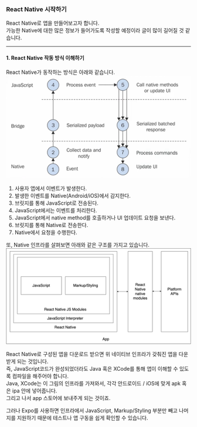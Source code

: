 ### React Native 시작하기

React Native로 앱을 만들어보고자 합니다.  
가능한 Native에 대한 많은 정보가 들어가도록 작성할 예정이라 글이 많이 길어질 것 같습니다.

---

#### 1. React Native 작동 방식 이해하기

React Native가 동작하는 방식은 아래와 같습니다.
![ReactNativeWorkFlow](https://github.com/Dante6327/image-hosting/blob/main/ReactNativeWorkFlow.drawio.png?raw=true)

1. 사용자 앱에서 이벤트가 발생한다.
2. 발생한 이벤트를 Native(Android/iOS)에서 감지한다.
3. 브릿지를 통해 JavaScript로 전송된다.
4. JavaScript에서는 이벤트를 처리한다.
5. JavaScript에서 native method를 호출하거나 UI 업데이트 요청을 보낸다.
6. 브릿지를 통해 Native로 전송한다.
7. Native에서 요청을 수행한다.

또, Native 인프라를 살펴보면 아래와 같은 구조를 가지고 있습니다.
![ReactNativeStructure](https://github.com/Dante6327/image-hosting/blob/main/ReactNativeStructureNew.drawio.png?raw=true)

React Native로 구성된 앱을 다운로드 받으면 위 네이티브 인프라가 갖춰진 앱을 다운받게 되는 것입니다.  
즉, JavaScript코드가 완성되었더라도 Java 혹은 XCode를 통해 앱이 이해할 수 있도록 컴파일을 해주어야 합니다.  
Java, XCode는 이 그림의 인프라를 가져와서, 각각 안드로이드 / iOS에 맞게 apk 혹은 ipa 안에 넣어줍니다.  
그리고 나서 app 스토어에 보내주게 되는 것이죠.

그러나 Expo를 사용하면 인프라에서 JavaScript, Markup/Styling 부분만 빼고 나머지를 지원하기 때문에 테스트나 앱 구동을 쉽게 확인할 수 있습니다.
